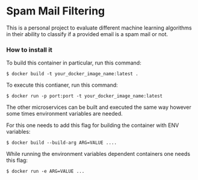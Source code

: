 # Spam Mail Filtering

This is a personal project to evaluate different machine learning algorithms in their ability to classify if a provided email is a spam mail or not.

### How to install it
To build this container in particular, run this command:

```console
$ docker build -t your_docker_image_name:latest .
```

To execute this contianer, run this command:

```console
$ docker run -p port:port -t your_docker_image_name:latest
```

The other microservices can be built and executed the same way however some times environment variables are needed.

For this one needs to add this flag for building the container with ENV variables:

```console
$ docker build --build-arg ARG=VALUE ....
```

While running the environment variables dependent containers one needs this flag:

```console
$ docker run -e ARG=VALUE ...
```
